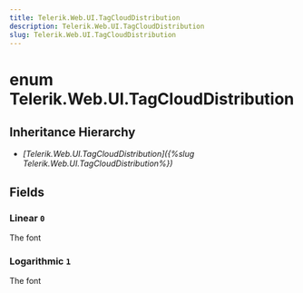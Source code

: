 ```yaml
---
title: Telerik.Web.UI.TagCloudDistribution
description: Telerik.Web.UI.TagCloudDistribution
slug: Telerik.Web.UI.TagCloudDistribution
---
```


# enum Telerik.Web.UI.TagCloudDistribution

## Inheritance Hierarchy

* *[Telerik.Web.UI.TagCloudDistribution]({%slug Telerik.Web.UI.TagCloudDistribution%})*

## Fields

### Linear `0`

The font

### Logarithmic `1`

The font


